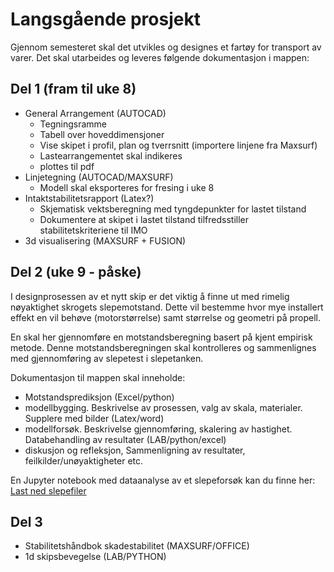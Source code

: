 # Langsgående prosjekt 

Gjennom semesteret skal det utvikles og designes et fartøy for transport av varer. Det skal utarbeides og leveres følgende dokumentasjon i mappen: 

## Del 1 (fram til uke 8)
- General Arrangement (AUTOCAD) 
    - Tegningsramme
    - Tabell over hoveddimensjoner 
    - Vise skipet i profil, plan og tverrsnitt (importere linjene fra Maxsurf)
    - Lastearrangementet skal indikeres
    - plottes til pdf 
- Linjetegning (AUTOCAD/MAXSURF)
    - Modell skal eksporteres for fresing i uke 8 
- Intaktstabilitetsrapport (Latex?)
    - Skjematisk vektsberegning med tyngdepunkter for lastet tilstand 
    - Dokumentere at skipet i lastet tilstand tilfredsstiller stabilitetskriteriene til IMO
- 3d visualisering (MAXSURF + FUSION)

## Del 2 (uke 9 - påske)

I designprosessen av et nytt skip er det viktig å finne ut med rimelig nøyaktighet skrogets slepemotstand. 
Dette vil bestemme hvor mye installert effekt en vil behøve (motorstørrelse) samt størrelse og geometri på propell. 

En skal her gjennomføre en motstandsberegning basert på kjent empirisk metode. Denne motstandsberegningen skal kontrolleres og sammenlignes med gjennomføring av slepetest i slepetanken. 

Dokumentasjon til mappen skal inneholde: 

- Motstandsprediksjon (Excel/python)
- modellbygging. Beskrivelse av prosessen, valg av skala, materialer. Supplere med bilder (Latex/word)
- modellforsøk. Beskrivelse gjennomføring, skalering av hastighet. Databehandling av resultater (LAB/python/excel)
- diskusjon og refleksjon, Sammenligning av resultater, feilkilder/unøyaktigheter etc. 

En Jupyter notebook med dataanalyse av et slepeforsøk kan du finne her: 
<a href="https://cdn.jsdelivr.net/gh/skipsing/skipsdesign2/skrogmotstand/slepefiler.zip" download>Last ned slepefiler</a>

## Del 3 
- Stabilitetshåndbok skadestabilitet (MAXSURF/OFFICE)
- 1d skipsbevegelse (LAB/PYTHON)

